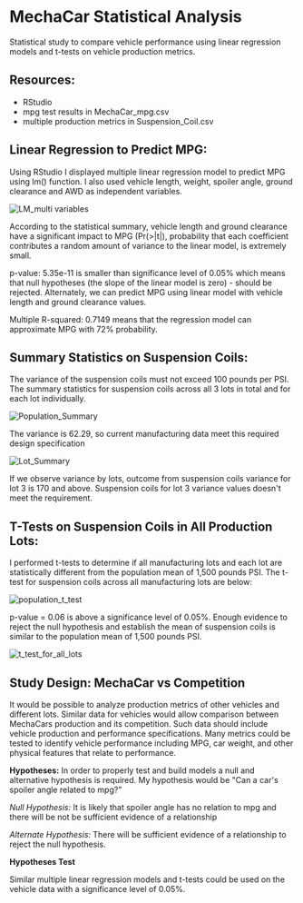 # MechaCar Statistical Analysis
 Statistical study to compare vehicle performance using linear regression models and t-tests on vehicle production metrics.
## Resources:
* RStudio
* mpg test results in MechaCar_mpg.csv
* multiple production metrics in Suspension_Coil.csv
## Linear Regression to Predict MPG:
Using RStudio I displayed multiple linear regression model to predict MPG using lm() function. I also used vehicle length, weight, spoiler angle, ground clearance and AWD  as independent variables.

![LM_multi variables](https://user-images.githubusercontent.com/96354508/162644566-e1919cc4-d15b-4764-8f57-85d434489db7.png)

According to the statistical summary, vehicle length and ground clearance have a significant impact to MPG (Pr(>|t|), probability that each coefficient contributes a random amount of variance to the linear model, is extremely small.

p-value: 5.35e-11 is smaller than significance level of 0.05% which means that null hypotheses (the slope of the linear model is zero) - should be rejected. Alternately, we can predict MPG using linear model with vehicle length and ground clearance values.

Multiple R-squared: 0.7149 means that the regression model can approximate MPG with 72% probability.

## Summary Statistics on Suspension Coils:
The variance of the suspension coils must not exceed 100 pounds per PSI. The summary statistics for suspension coils across all 3 lots in total and for each lot individually.

![Population_Summary](https://user-images.githubusercontent.com/96354508/162644547-9154de01-60db-4233-8596-32cb3415af2b.png)

The variance is 62.29, so current manufacturing data meet this required design specification

![Lot_Summary](https://user-images.githubusercontent.com/96354508/162644559-ff6909ab-c3c6-4d32-93d5-f2ef803585ca.png)

If we observe variance by lots, outcome from suspension coils variance for lot 3 is 170 and above. Suspension coils for lot 3 variance values doesn't meet the requirement.
## T-Tests on Suspension Coils in All Production Lots:
I performed t-tests to determine if all manufacturing lots and each lot are statistically different from the population mean of 1,500 pounds PSI. The t-test for suspension coils across all manufacturing lots are below:

![population_t_test](https://user-images.githubusercontent.com/96354508/162644792-1fb463ce-76b3-445c-b7c6-529e2210d8d9.png)

p-value = 0.06 is above a significance level of 0.05%. Enough evidence to reject the null hypothesis and establish the mean of suspension coils is similar to the population mean of 1,500 pounds PSI.

![t_test_for_all_lots](https://user-images.githubusercontent.com/96354508/162644797-054524bd-b36f-4654-9a8c-783d9e921705.png)

## Study Design: MechaCar vs Competition 
It would be possible to analyze production metrics of other vehicles and different lots. Similar data for vehicles would allow comparison between MechaCars production and its competition. Such data should include vehicle production and performance specifications. Many metrics could be tested to identify vehicle performance including MPG, car weight, and other physical features that relate to performance.

**Hypotheses:**
In order to properly test and build models a null and alternative hypothesis is required. My hypothesis would be "Can a car's spoiler angle related to mpg?"

*Null Hypothesis:* It is likely that spoiler angle has no relation to mpg and there will be not be sufficient evidence of a relationship

*Alternate Hypothesis:* There will be sufficient evidence of a relationship to reject the null hypothesis.

**Hypotheses Test**

Similar multiple linear regression models and t-tests could be used on the vehicle data with a significance level of 0.05%.

